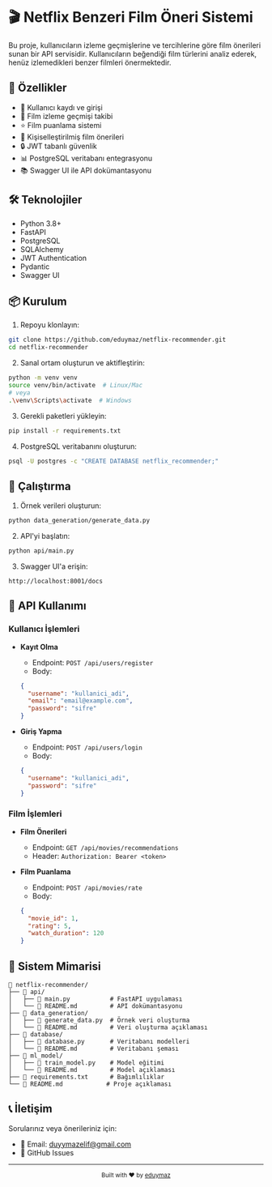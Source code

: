 # 🎬 Netflix Benzeri Film Öneri Sistemi

Bu proje, kullanıcıların izleme geçmişlerine ve tercihlerine göre film önerileri sunan bir API servisidir. Kullanıcıların beğendiği film türlerini analiz ederek, henüz izlemedikleri benzer filmleri önermektedir.


## 🚀 Özellikler

- 📝 Kullanıcı kaydı ve girişi
- 🎥 Film izleme geçmişi takibi
- ⭐ Film puanlama sistemi
- 🎯 Kişiselleştirilmiş film önerileri
- 🔒 JWT tabanlı güvenlik
- 📊 PostgreSQL veritabanı entegrasyonu
- 📚 Swagger UI ile API dokümantasyonu

## 🛠️ Teknolojiler

- Python 3.8+
- FastAPI
- PostgreSQL
- SQLAlchemy
- JWT Authentication
- Pydantic
- Swagger UI

## 📦 Kurulum

1. Repoyu klonlayın:
```bash
git clone https://github.com/eduymaz/netflix-recommender.git
cd netflix-recommender
```

2. Sanal ortam oluşturun ve aktifleştirin:
```bash
python -m venv venv
source venv/bin/activate  # Linux/Mac
# veya
.\venv\Scripts\activate  # Windows
```

3. Gerekli paketleri yükleyin:
```bash
pip install -r requirements.txt
```

4. PostgreSQL veritabanını oluşturun:
```bash
psql -U postgres -c "CREATE DATABASE netflix_recommender;"
```

## 🚀 Çalıştırma

1. Örnek verileri oluşturun:
```bash
python data_generation/generate_data.py
```

2. API'yi başlatın:
```bash
python api/main.py
```

3. Swagger UI'a erişin:
```
http://localhost:8001/docs
```

## 📝 API Kullanımı

### Kullanıcı İşlemleri

- **Kayıt Olma**
  - Endpoint: `POST /api/users/register`
  - Body:
  ```json
  {
    "username": "kullanici_adi",
    "email": "email@example.com",
    "password": "sifre"
  }
  ```

- **Giriş Yapma**
  - Endpoint: `POST /api/users/login`
  - Body:
  ```json
  {
    "username": "kullanici_adi",
    "password": "sifre"
  }
  ```

### Film İşlemleri

- **Film Önerileri**
  - Endpoint: `GET /api/movies/recommendations`
  - Header: `Authorization: Bearer <token>`

- **Film Puanlama**
  - Endpoint: `POST /api/movies/rate`
  - Body:
  ```json
  {
    "movie_id": 1,
    "rating": 5,
    "watch_duration": 120
  }
  ```

## 🧩 Sistem Mimarisi

```
📁 netflix-recommender/
├── 📁 api/
│   ├── 📄 main.py           # FastAPI uygulaması
│   └── 📄 README.md         # API dokümantasyonu
├── 📁 data_generation/
│   ├── 📄 generate_data.py  # Örnek veri oluşturma
│   └── 📄 README.md         # Veri oluşturma açıklaması
├── 📁 database/
│   ├── 📄 database.py       # Veritabanı modelleri
│   └── 📄 README.md         # Veritabanı şeması
├── 📁 ml_model/
│   ├── 📄 train_model.py    # Model eğitimi
│   └── 📄 README.md         # Model açıklaması
├── 📄 requirements.txt      # Bağımlılıklar
└── 📄 README.md            # Proje açıklaması
```


## 📞 İletişim

Sorularınız veya önerileriniz için:
- 📧 Email: duyymazelif@gmail.com
- 💬 GitHub Issues

---

<div align="center">
  <sub>Built with ❤️ by <a href="https://github.com/eduymaz">eduymaz</a></sub>
</div> 
